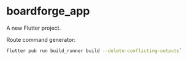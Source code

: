 # boardforge_app

A new Flutter project.

Route command generator:
```bash
flutter pub run build_runner build --delete-conflicting-outputs`
```